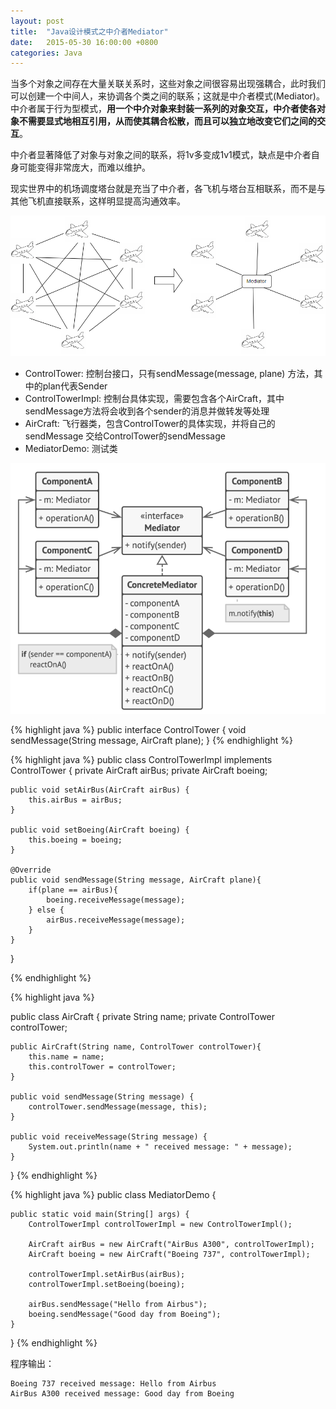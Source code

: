 ```yaml
---
layout: post
title:  "Java设计模式之中介者Mediator"
date:   2015-05-30 16:00:00 +0800
categories: Java
--- 
```


当多个对象之间存在大量关联关系时，这些对象之间很容易出现强耦合，此时我们可以创建一个中间人，来协调各个类之间的联系；这就是中介者模式(Mediator)。 中介者属于行为型模式，**用一个中介对象来封装一系列的对象交互，中介者使各对象不需要显式地相互引用，从而使其耦合松散，而且可以独立地改变它们之间的交互**。

中介者显著降低了对象与对象之间的联系，将1v多变成1v1模式，缺点是中介者自身可能变得非常庞大，而难以维护。

现实世界中的机场调度塔台就是充当了中介者，各飞机与塔台互相联系，而不是与其他飞机直接联系，这样明显提高沟通效率。

![pic](/images/2015-05-30-mediator1.png)

* ControlTower: 控制台接口，只有sendMessage(message, plane) 方法，其中的plan代表Sender
* ControlTowerImpl: 控制台具体实现，需要包含各个AirCraft，其中sendMessage方法将会收到各个sender的消息并做转发等处理
* AirCraft: 飞行器类，包含ControlTower的具体实现，并将自己的sendMessage 交给ControlTower的sendMessage
* MediatorDemo: 测试类

![pic](/images/2015-05-30-mediator2.png)

{% highlight java %}
public interface ControlTower {
    void sendMessage(String message, AirCraft plane);
}
{% endhighlight %}

{% highlight java %}
public class ControlTowerImpl implements ControlTower {
    private AirCraft airBus;
    private AirCraft boeing;

    public void setAirBus(AirCraft airBus) {
        this.airBus = airBus;
    }

    public void setBoeing(AirCraft boeing) {
        this.boeing = boeing;
    }

    @Override
    public void sendMessage(String message, AirCraft plane){
        if(plane == airBus){
            boeing.receiveMessage(message);
        } else {
            airBus.receiveMessage(message);
        }
    }
}

{% endhighlight %}

{% highlight java %}

public class AirCraft {
    private String name;
    private ControlTower controlTower;

    public AirCraft(String name, ControlTower controlTower){
        this.name = name;
        this.controlTower = controlTower;
    }

    public void sendMessage(String message) {
        controlTower.sendMessage(message, this);
    }

    public void receiveMessage(String message) {
        System.out.println(name + " received message: " + message);
    }
}
{% endhighlight %}

{% highlight java %}
public class MediatorDemo {

    public static void main(String[] args) {
        ControlTowerImpl controlTowerImpl = new ControlTowerImpl();

        AirCraft airBus = new AirCraft("AirBus A300", controlTowerImpl);
        AirCraft boeing = new AirCraft("Boeing 737", controlTowerImpl);

        controlTowerImpl.setAirBus(airBus);
        controlTowerImpl.setBoeing(boeing);

        airBus.sendMessage("Hello from Airbus");
        boeing.sendMessage("Good day from Boeing");
    }
}
{% endhighlight %}

程序输出：
```
Boeing 737 received message: Hello from Airbus
AirBus A300 received message: Good day from Boeing
```